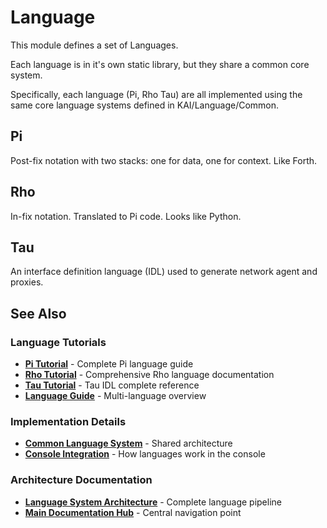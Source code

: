 # Language

This module defines a set of Languages.

Each language is in it's own static library, but they share a common core system.

Specifically, each language (Pi, Rho Tau) are all implemented using the same core language systems defined in KAI/Language/Common.

## Pi

Post-fix notation with two stacks: one for data, one for context. Like Forth.

## Rho

In-fix notation. Translated to Pi code. Looks like Python.

## Tau

An interface definition language (IDL) used to generate network agent and proxies.

## See Also

### Language Tutorials
- **[Pi Tutorial](../../../Doc/PiTutorial.md)** - Complete Pi language guide
- **[Rho Tutorial](../../../Doc/RhoTutorial.md)** - Comprehensive Rho language documentation  
- **[Tau Tutorial](../../../Doc/TauTutorial.md)** - Tau IDL complete reference
- **[Language Guide](../../../Doc/LanguageGuide.md)** - Multi-language overview

### Implementation Details
- **[Common Language System](../../../Doc/CommonLanguageSystem.md)** - Shared architecture
- **[Console Integration](../../../Source/App/Console/README.md)** - How languages work in the console

### Architecture Documentation
- **[Language System Architecture](../../../resources/diagrams/language-system-architecture.md)** - Complete language pipeline
- **[Main Documentation Hub](../../../Doc/Documentation.md)** - Central navigation point


